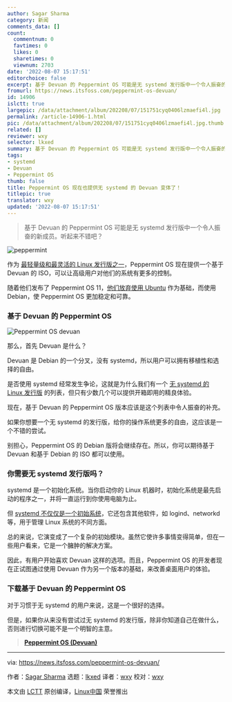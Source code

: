 ```yaml
---
author: Sagar Sharma
category: 新闻
comments_data: []
count:
  commentnum: 0
  favtimes: 0
  likes: 0
  sharetimes: 0
  viewnum: 2703
date: '2022-08-07 15:17:51'
editorchoice: false
excerpt: 基于 Devuan 的 Peppermint OS 可能是无 systemd 发行版中一个令人振奋的新成员。听起来不错吧？
fromurl: https://news.itsfoss.com/peppermint-os-devuan/
id: 14906
islctt: true
largepic: /data/attachment/album/202208/07/151751cyq0406lzmaefi4l.jpg
permalink: /article-14906-1.html
pic: /data/attachment/album/202208/07/151751cyq0406lzmaefi4l.jpg.thumb.jpg
related: []
reviewer: wxy
selector: lkxed
summary: 基于 Devuan 的 Peppermint OS 可能是无 systemd 发行版中一个令人振奋的新成员。听起来不错吧？
tags:
- systemd
- Devuan
- Peppermint OS
thumb: false
title: Peppermint OS 现在也提供无 systemd 的 Devuan 变体了！
titlepic: true
translator: wxy
updated: '2022-08-07 15:17:51'
---
```



> 
> 基于 Devuan 的 Peppermint OS 可能是无 systemd 发行版中一个令人振奋的新成员。听起来不错吧？
> 
> 
> 


![peppermint](/data/attachment/album/202208/07/151751cyq0406lzmaefi4l.jpg)


作为 [最轻量级和最灵活的 Linux 发行版之一](https://itsfoss.com/lightweight-linux-beginners/)，Peppermint OS 现在提供一个基于 Devuan 的 ISO，可以让高级用户对他们的系统有更多的控制。


随着他们发布了 Peppermint OS 11，[他们放弃使用 Ubuntu](https://news.itsfoss.com/peppermint-11-release/) 作为基础，而使用 Debian，使 Peppermint OS 更加稳定和可靠。


### 基于 Devuan 的 Peppermint OS


![Peppermint OS devuan](/data/attachment/album/202208/07/151751dg34wcq8nwq6rtqp.png)


那么，首先 Devuan 是什么？


Devuan 是 Debian 的一个分叉，没有 systemd，所以用户可以拥有移植性和选择的自由。


是否使用 systemd 经常发生争论，这就是为什么我们有一个 [无 systemd 的 Linux 发行版](https://itsfoss.com/systemd-free-distros/#systemd-or-not) 的列表，但只有少数几个可以提供开箱即用的精良体验。


现在，基于 Devuan 的 Peppermint OS 版本应该是这个列表中令人振奋的补充。


如果你想要一个无 systemd 的发行版，给你的操作系统更多的自由，这应该是一个不错的尝试。


别担心，Peppermint OS 的 Debian 版将会继续存在。所以，你可以期待基于 Devuan 和基于 Debian 的 ISO 都可以使用。


### 你需要无 systemd 发行版吗？


systemd 是一个初始化系统。当你启动你的 Linux 机器时，初始化系统是最先启动的程序之一，并将一直运行到你使用电脑为止。


但 [systemd 不仅仅是一个初始系统](https://freedesktop.org/wiki/Software/systemd/)，它还包含其他软件，如 logind、networkd 等，用于管理 Linux 系统的不同方面。


总的来说，它演变成了一个复杂的初始模块。虽然它使许多事情变得简单，但在一些用户看来，它是一个臃肿的解决方案。


因此，有用户开始喜欢 Devuan 这样的选项。而且，Peppermint OS 的开发者现在正试图通过使用 Devuan 作为另一个版本的基础，来改善桌面用户的体验。


### 下载基于 Devuan 的 Peppermint OS


对于习惯于无 systemd 的用户来说，这是一个很好的选择。


但是，如果你从来没有尝试过无 systemd 的发行版，除非你知道自己在做什么，否则进行切换可能不是一个明智的主意。



> 
> **[Peppermint OS (Devuan)](https://peppermintos.com/2022/08/peppermint-os-releases-for-08-02-2022/)**
> 
> 
> 




---


via: <https://news.itsfoss.com/peppermint-os-devuan/>


作者：[Sagar Sharma](https://news.itsfoss.com/author/sagar/) 选题：[lkxed](https://github.com/lkxed) 译者：[wxy](https://github.com/wxy) 校对：[wxy](https://github.com/wxy)


本文由 [LCTT](https://github.com/LCTT/TranslateProject) 原创编译，[Linux中国](https://linux.cn/) 荣誉推出